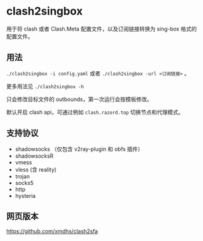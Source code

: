 # clash2singbox
用于将 clash 或者 Clash.Meta 配置文件，以及订阅链接转换为 sing-box 格式的配置文件。

## 用法
`./clash2singbox -i config.yaml` 或者 `./clash2singbox -url <订阅链接>` 。

更多用法见 `./clash2singbox -h`

只会修改目标文件的 outbounds，第一次运行会按模板修改。

默认开启 clash api，可通过例如 `clash.razord.top` 切换节点和代理模式。

## 支持协议
- shadowsocks （仅包含 v2ray-plugin 和 obfs 插件）
- shadowsocksR
- vmess
- vless (含 reality)
- trojan
- socks5
- http
- hysteria
## 网页版本
https://github.com/xmdhs/clash2sfa
